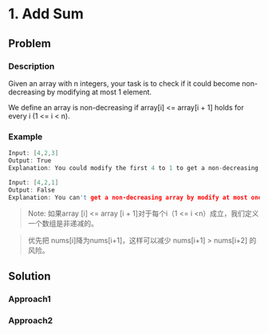 # 1. Add Sum

## Problem

### Description

Given an array with n integers, your task is to check if it could become non-decreasing by modifying at most 1 element.

We define an array is non-decreasing if array[i] <= array[i + 1] holds for every i (1 <= i < n).
### Example
```cpp
Input: [4,2,3]
Output: True
Explanation: You could modify the first 4 to 1 to get a non-decreasing array.

Input: [4,2,1]
Output: False
Explanation: You can't get a non-decreasing array by modify at most one element.
```
> Note: 如果array [i] <= array [i + 1]对于每个i（1 <= i <n）成立，我们定义一个数组是非递减的。

>优先把 nums[i]降为nums[i+1]，这样可以减少 nums[i+1] > nums[i+2] 的风险。

## Solution
### Approach1

### Approach2
